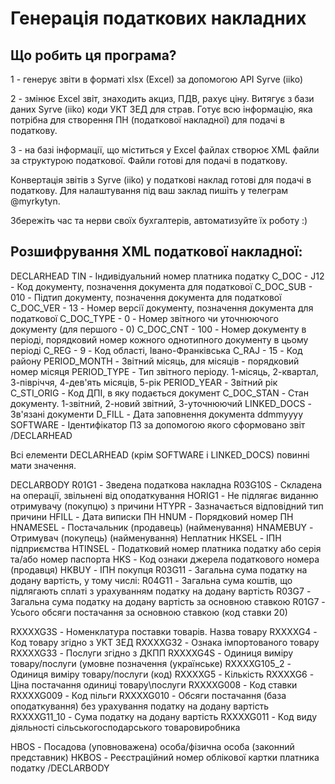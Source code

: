 # Генерація податкових накладних

## Що робить ця програма?

1 - генерує звіти в форматі xlsx (Excel) за допомогою API Syrve (iiko)

2 - змінює Excel звіт, знаходить акциз, ПДВ, рахує ціну. Витягує з бази даних Syrve (iiko) коди УКТ ЗЕД для страв. Готує всю інформацію, яка потрібна для створення ПН (податкової накладної) для подачі в податкову.

3 - на базі інформації, що міститься у Excel файлах створює XML файли за структурою податкової. Файли готові для подачі в податкову.

Конвертація звітів з Syrve (iiko) у податкові наклад готові для подачі в податкову. Для налаштування під ваш заклад пишіть у телеграм @myrkytyn.

Збережіть час та нерви своїх бухгалтерів, автоматизуйте їх роботу :)

## Розшифрування XML податкової накладної:

DECLARHEAD
TIN - Індивідуальний номер платника податку
C_DOC - J12 - Код документу, позначення документа для податкової
C_DOC_SUB - 010 - Підтип документу, позначення документа для податкової
C_DOC_VER - 13 - Номер версії документу, позначення документа для податкової
C_DOC_TYPE - 0 - Номер звітного чи уточнюючого документу (для першого - 0)
C_DOC_CNT - 100 - Номер документу в періоді, порядковий номер кожного однотипного документу в цьому періоді
C_REG - 9 - Код області, Івано-Франківська
C_RAJ - 15 - Код району
PERIOD_MONTH - Звітний місяць, для місяців - порядковий номер місяця
PERIOD_TYPE - Тип звітного періоду. 1-місяць, 2-квартал, 3-півріччя, 4-дев'ять місяців, 5-рік
PERIOD_YEAR - Звітний рік
C_STI_ORIG - Код ДПІ, в яку подається документ
C_DOC_STAN - Стан документу. 1-звітний, 2-новий звітний, 3-уточнюючий
LINKED_DOCS - Зв'язані документи
D_FILL - Дата заповнення документа ddmmyyyy
SOFTWARE - Ідентифікатор ПЗ за допомогою якого сформовано звіт
/DECLARHEAD

Всі елементи DECLARHEAD (крім SOFTWARE і LINKED_DOCS) повинні мати значення.

DECLARBODY
R01G1 - Зведена податкова накладна
R03G10S - Складена на операції, звільнені від оподаткування
HORIG1 - Не підлягає виданню отримувачу (покупцю) з причини
HTYPR - Зазначається відповідний тип причини
HFILL - Дата виписки ПН
HNUM - Порядковий номер ПН
HNAMESEL - Постачальник (продавець) (найменування)
HNAMEBUY - Отримувач (покупець) (найменування) Неплатник
HKSEL - ІПН підприємства
HTINSEL - Податковий номер платника податку або серія та/або номер паспорта
HKS - Код ознаки джерела податкового номера (продавця)
HKBUY - ІПН покупця
R03G11 - Загальна сума податку на додану вартість, у тому числі:
R04G11 - Загальна сума коштів, що підлягають сплаті з урахуванням податку нa додану вартість
R03G7 - Загальна сума податку на додану вартість за основною ставкою
R01G7 - Усього обсяги постачання за основною ставкою (код ставки 20)

RXXXXG3S - Номенклатура поставки товарів. Назва товару
RXXXXG4 - Код товару згідно з УКТ ЗЕД
RXXXXG32 - Ознака імпортованого товару
RXXXXG33 - Послуги згідно з ДКПП
RXXXXG4S - Одиниця виміру товару/послуги (умовне
позначення (українське)
RXXXXG105_2 - Одиниця виміру товару/послуги (код)
RXXXXG5 - Кількість
RXXXXG6 - Ціна постачання одиниці товару\послуги
RXXXXG008 - Код ставки
RXXXXG009 - Код пільги
RXXXXG010 - Обсяги постачання (база оподаткування)
без урахування податку на додану вартість
RXXXXG11_10 - Сума податку на додану вартість
RXXXXG011 - Код виду діяльності сільськогосподарського
товаровиробника

HBOS - Посадова (уповноважена) особа/фізична особа (законний представник)
HKBOS - Реєстраційний номер облікової картки платника податку
/DECLARBODY
